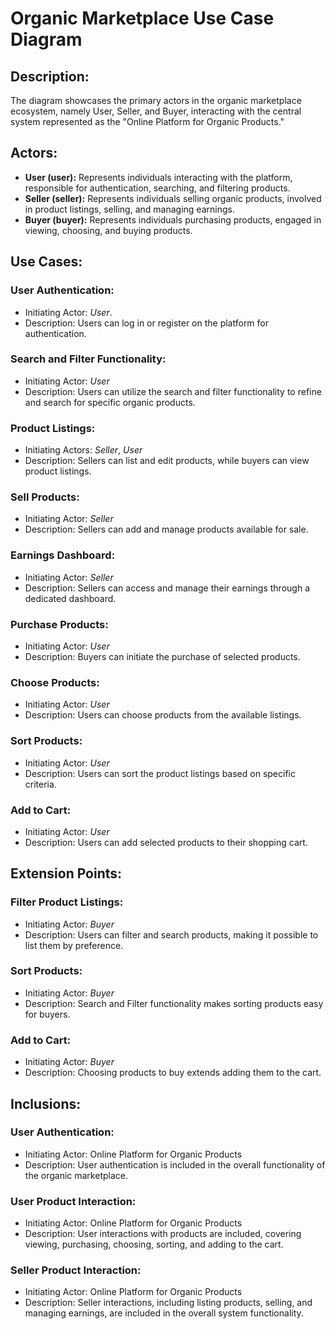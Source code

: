 # Organic Marketplace Use Case Diagram

## Description:

The diagram showcases the primary actors in the organic marketplace ecosystem, namely User, Seller, and Buyer, interacting with the central system represented as the "Online Platform for Organic Products."

## Actors:

- **User (user):** Represents individuals interacting with the platform, responsible for authentication, searching, and filtering products.
- **Seller (seller):** Represents individuals selling organic products, involved in product listings, selling, and managing earnings.
- **Buyer (buyer):** Represents individuals purchasing products, engaged in viewing, choosing, and buying products.

## Use Cases:

### User Authentication:

- Initiating Actor: *User*.
- Description: Users can log in or register on the platform for authentication.

### Search and Filter Functionality:

- Initiating Actor: *User*
- Description: Users can utilize the search and filter functionality to refine and search for specific organic products.

### Product Listings:

- Initiating Actors: *Seller*, *User*
- Description: Sellers can list and edit products, while buyers can view product listings.

### Sell Products:

- Initiating Actor: *Seller*
- Description: Sellers can add and manage products available for sale.

### Earnings Dashboard:

- Initiating Actor: *Seller*
- Description: Sellers can access and manage their earnings through a dedicated dashboard.

### Purchase Products:

- Initiating Actor: *User*
- Description: Buyers can initiate the purchase of selected products.

### Choose Products:

- Initiating Actor: *User*
- Description: Users can choose products from the available listings.

### Sort Products:

- Initiating Actor: *User*
- Description: Users can sort the product listings based on specific criteria.

### Add to Cart:

- Initiating Actor: *User*
- Description: Users can add selected products to their shopping cart.

## Extension Points:

### Filter Product Listings:

- Initiating Actor: *Buyer*
- Description: Users can filter and search products, making it possible to list them by preference.

### Sort Products:

- Initiating Actor: *Buyer*
- Description: Search and Filter functionality makes sorting products easy for buyers.

### Add to Cart:

- Initiating Actor: *Buyer*
- Description: Choosing products to buy extends adding them to the cart.

## Inclusions:

### User Authentication:

- Initiating Actor: Online Platform for Organic Products
- Description: User authentication is included in the overall functionality of the organic marketplace.

### User Product Interaction:

- Initiating Actor: Online Platform for Organic Products
- Description: User interactions with products are included, covering viewing, purchasing, choosing, sorting, and adding to the cart.

### Seller Product Interaction:

- Initiating Actor: Online Platform for Organic Products
- Description: Seller interactions, including listing products, selling, and managing earnings, are included in the overall system functionality.
